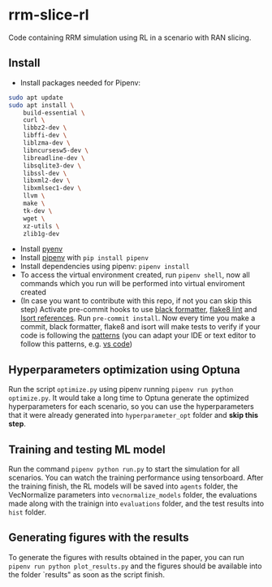 # rrm-slice-rl

Code containing RRM simulation using RL in a scenario with RAN slicing.

## Install

- Install packages needed for Pipenv:
```bash
sudo apt update
sudo apt install \
    build-essential \
    curl \
    libbz2-dev \
    libffi-dev \
    liblzma-dev \
    libncursesw5-dev \
    libreadline-dev \
    libsqlite3-dev \
    libssl-dev \
    libxml2-dev \
    libxmlsec1-dev \
    llvm \
    make \
    tk-dev \
    wget \
    xz-utils \
    zlib1g-dev
```
- Install [pyenv](https://github.com/pyenv/pyenv)
- Install [pipenv](https://github.com/pypa/pipenv) with `pip install pipenv`
- Install dependencies using pipenv: `pipenv install`
- To access the virtual environment created, run `pipenv shell`, now all commands which you run will be performed into virtual enviroment created
- (In case you want to contribute with this repo, if not you can skip this step) Activate pre-commit hooks to use [black formatter](https://github.com/psf/black), [flake8 lint](https://gitlab.com/pycqa/flake8) and [Isort references](https://github.com/timothycrosley/isort). Run `pre-commit install`. Now every time you make a commit, black formatter, flake8 and isort will make tests to verify if your code is following the [patterns](https://realpython.com/python-pep8/) (you can adapt your IDE or text editor to follow this patterns, e.g. [vs code](https://code.visualstudio.com/docs/python/python-tutorial#_next-steps))

## Hyperparameters optimization using Optuna

Run the script `optimize.py` using pipenv running `pipenv run python optimize.py`. It would take a long time to Optuna generate the optimized hyperparameters for each scenario, so you can use the hyperparameters that it were already generated into `hyperparameter_opt` folder and **skip this step**.
## Training and testing ML model 

Run the command `pipenv python run.py` to start the simulation for all scenarios. You can watch the training performance using tensorboard. After the training finish, the RL models will be saved into `agents` folder, the VecNormalize parameters into `vecnormalize_models` folder, the evaluations made along with the trainign into `evaluations` folder, and the test results into `hist` folder.
## Generating figures with the results

To generate the figures with results obtained in the paper, you can run `pipenv run python plot_results.py` and the figures should be available into the folder `results" as soon as the script finish.
